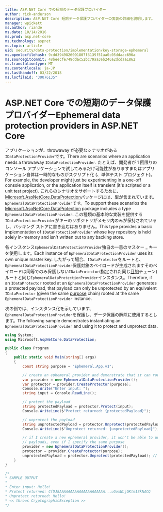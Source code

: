 ```yaml
---
title: ASP.NET Core での短期のデータ保護プロバイダー
author: rick-anderson
description: ASP.NET Core 短期データ保護プロバイダーの実装の詳細を説明します。
manager: wpickett
ms.author: riande
ms.date: 10/14/2016
ms.prod: asp.net-core
ms.technology: aspnet
ms.topic: article
uid: security/data-protection/implementation/key-storage-ephemeral
ms.openlocfilehash: 9cdd3949826091807f3139f51aa0c05ddaac696a
ms.sourcegitcommit: 48beecfe749ddac52bc79aa3eb246a2dcdaa1862
ms.translationtype: MT
ms.contentlocale: ja-JP
ms.lasthandoff: 03/22/2018
ms.locfileid: "30076135"
---
```

# <a name="ephemeral-data-protection-providers-in-aspnet-core"></a><span data-ttu-id="7fd6c-103">ASP.NET Core での短期のデータ保護プロバイダー</span><span class="sxs-lookup"><span data-stu-id="7fd6c-103">Ephemeral data protection providers in ASP.NET Core</span></span>

<a name="data-protection-implementation-key-storage-ephemeral"></a>

<span data-ttu-id="7fd6c-104">アプリケーションが、throwaway が必要なシナリオがある`IDataProtectionProvider`です。</span><span class="sxs-lookup"><span data-stu-id="7fd6c-104">There are scenarios where an application needs a throwaway `IDataProtectionProvider`.</span></span> <span data-ttu-id="7fd6c-105">たとえば、開発者が 1 回限りのコンソール アプリケーションで試してみるだけ可能性がありますまたはアプリケーション自体は一時的なものがスクリプト化 (、単体テスト プロジェクト)。</span><span class="sxs-lookup"><span data-stu-id="7fd6c-105">For example, the developer might just be experimenting in a one-off console application, or the application itself is transient (it's scripted or a unit test project).</span></span> <span data-ttu-id="7fd6c-106">これらのシナリオをサポートするために、 [Microsoft.AspNetCore.DataProtection](https://www.nuget.org/packages/Microsoft.AspNetCore.DataProtection/)パッケージには、型が含まれています。`EphemeralDataProtectionProvider`です。</span><span class="sxs-lookup"><span data-stu-id="7fd6c-106">To support these scenarios the [Microsoft.AspNetCore.DataProtection](https://www.nuget.org/packages/Microsoft.AspNetCore.DataProtection/) package includes a type `EphemeralDataProtectionProvider`.</span></span> <span data-ttu-id="7fd6c-107">この種類の基本的な実装を提供する`IDataProtectionProvider`がキーのリポジトリがメモリ内のみが保持されているし、バッキング ストアに書き込むはありません。</span><span class="sxs-lookup"><span data-stu-id="7fd6c-107">This type provides a basic implementation of `IDataProtectionProvider` whose key repository is held solely in-memory and isn't written out to any backing store.</span></span>

<span data-ttu-id="7fd6c-108">各インスタンス`EphemeralDataProtectionProvider`独自の一意のマスター _ キーを使用します。</span><span class="sxs-lookup"><span data-stu-id="7fd6c-108">Each instance of `EphemeralDataProtectionProvider` uses its own unique master key.</span></span> <span data-ttu-id="7fd6c-109">したがって場合、`IDataProtector`をルートと、`EphemeralDataProtectionProvider`保護対象のペイロードが生成されますそのペイロードは同等でのみ保護しない`IDataProtector`(指定された同じ[目的](xref:security/data-protection/consumer-apis/purpose-strings#data-protection-consumer-apis-purposes)チェーン) ルートと同じ`EphemeralDataProtectionProvider`インスタンス。</span><span class="sxs-lookup"><span data-stu-id="7fd6c-109">Therefore, if an `IDataProtector` rooted at an `EphemeralDataProtectionProvider` generates a protected payload, that payload can only be unprotected by an equivalent `IDataProtector` (given the same [purpose](xref:security/data-protection/consumer-apis/purpose-strings#data-protection-consumer-apis-purposes) chain) rooted at the same `EphemeralDataProtectionProvider` instance.</span></span>

<span data-ttu-id="7fd6c-110">次の例では、インスタンス化を示しています、`EphemeralDataProtectionProvider`を保護し、データ保護の解除に使用するとします。</span><span class="sxs-lookup"><span data-stu-id="7fd6c-110">The following sample demonstrates instantiating an `EphemeralDataProtectionProvider` and using it to protect and unprotect data.</span></span>

```csharp
using System;
using Microsoft.AspNetCore.DataProtection;

public class Program
{
    public static void Main(string[] args)
    {
        const string purpose = "Ephemeral.App.v1";

        // create an ephemeral provider and demonstrate that it can round-trip a payload
        var provider = new EphemeralDataProtectionProvider();
        var protector = provider.CreateProtector(purpose);
        Console.Write("Enter input: ");
        string input = Console.ReadLine();

        // protect the payload
        string protectedPayload = protector.Protect(input);
        Console.WriteLine($"Protect returned: {protectedPayload}");

        // unprotect the payload
        string unprotectedPayload = protector.Unprotect(protectedPayload);
        Console.WriteLine($"Unprotect returned: {unprotectedPayload}");

        // if I create a new ephemeral provider, it won't be able to unprotect existing
        // payloads, even if I specify the same purpose
        provider = new EphemeralDataProtectionProvider();
        protector = provider.CreateProtector(purpose);
        unprotectedPayload = protector.Unprotect(protectedPayload); // THROWS
    }
}

/*
* SAMPLE OUTPUT
*
* Enter input: Hello!
* Protect returned: CfDJ8AAAAAAAAAAAAAAAAAAAAA...uGoxWLjGKtm1SkNACQ
* Unprotect returned: Hello!
* << throws CryptographicException >>
*/
```
